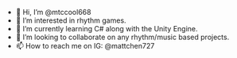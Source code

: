 - 👋 Hi, I’m @mtccool668
- 👀 I’m interested in rhythm games.
- 🌱 I’m currently learning C# along with the Unity Engine.
- 💞️ I’m looking to collaborate on any rhythm/music based projects.
- 📫 How to reach me on IG: @mattchen727

<!---
mtccool668/mtccool668 is a ✨ special ✨ repository because its `README.md` (this file) appears on your GitHub profile.
You can click the Preview link to take a look at your changes.
--->
